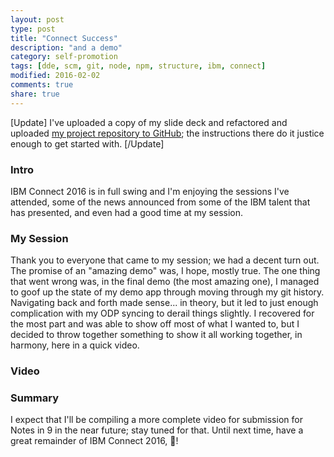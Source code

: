 ```yaml
---
layout: post
type: post
title: "Connect Success"
description: "and a demo"
category: self-promotion
tags: [dde, scm, git, node, npm, structure, ibm, connect]
modified: 2016-02-02
comments: true
share: true
---
```


[Update]
I've uploaded a copy of my slide deck and refactored and uploaded [my project repository to GitHub](https://github.com/edm00se/BeardAppBlender); the instructions there do it justice enough to get started with.
[/Update]

### Intro
IBM Connect 2016 is in full swing and I'm enjoying the sessions I've attended, some of the news announced from some of the IBM talent that has presented, and even had a good time at my session.

### My Session
Thank you to everyone that came to my session; we had a decent turn out. The promise of an "amazing demo" was, I hope, mostly true. The one thing that went wrong was, in the final demo (the most amazing one), I managed to goof up the state of my demo app through moving through my git history. Navigating back and forth made sense... in theory, but it led to just enough complication with my ODP syncing to derail things slightly. I recovered for the most part and was able to show off most of what I wanted to, but I decided to throw together something to show it all working together, in harmony, here in a quick video.

### Video
<div class="center">
	<amp-youtube
    data-videoid="0Wapn2MiE2c"
    layout="responsive"
    width="560" height="315"></amp-youtube>
</div>

### Summary
I expect that I'll be compiling a more complete video for submission for Notes in 9 in the near future; stay tuned for that. Until next time, have a great remainder of IBM Connect 2016, :beers:!
